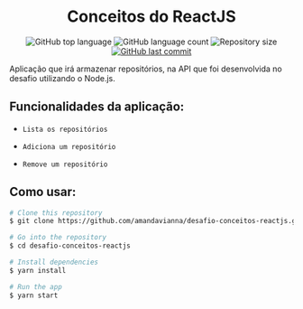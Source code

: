 <h1 align="center">Conceitos do ReactJS</h1>

<p align="center">
  <img alt="GitHub top language" src="https://img.shields.io/github/languages/top/amandavianna/desafio-conceitos-reactjs">

  <img alt="GitHub language count" src="https://img.shields.io/github/languages/count/amandavianna/desafio-conceitos-reactjs?color=%2304D361">

  <img alt="Repository size" src="https://img.shields.io/github/repo-size/amandavianna/desafio-conceitos-reactjs">

  <a href="https://github.com/amandavianna/desafio-conceitos-reactjs/commits/master">
    <img alt="GitHub last commit" src="https://img.shields.io/github/last-commit/amandavianna/desafio-conceitos-reactjs.svg">
  </a>
</p>

<p>Aplicação que irá armazenar repositórios, na API que foi desenvolvida no desafio utilizando o Node.js.</p>

## Funcionalidades da aplicação:

- `Lista os repositórios`

- `Adiciona um repositório`

- `Remove um repositório`


## Como usar:

```bash
# Clone this repository
$ git clone https://github.com/amandavianna/desafio-conceitos-reactjs.git

# Go into the repository
$ cd desafio-conceitos-reactjs

# Install dependencies
$ yarn install

# Run the app
$ yarn start
```
